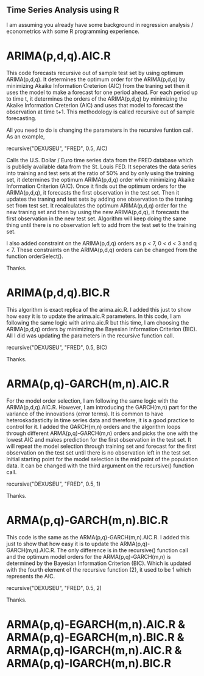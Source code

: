 ## Time Series Analysis using R 

I am assuming you already have some background in regression analysis / econometrics with some R programming experience. 

# ARIMA(p,d,q).AIC.R
This code forecasts recursive out of sample test set by using optimum ARIMA(p,d,q). 
It determines the optimum order for the ARIMA(p,d,q) by minimizing Akaike Information Creterion (AIC) from the traning set then it uses the model to make a  forecast for one period ahead. For each period up to time t, it determines the orders of the ARIMA(p,d,q) by minimizing the Akaike Information Creterion (AIC) and uses that model to forecast the observation at time t+1. This methodology is called recursive out of sample forecasting. 

All you need to do is changing the parameters in the recursive funtion call. 
As an example, 

recursive("DEXUSEU", "FRED", 0.5, AIC)

Calls the U.S. Dollar / Euro time series data from the FRED database which is publicly available data from the St. Louis FED. 
It seperates the data series into training and test sets at the ratio of 50% and by only using the training set, it determines the optimum ARIMA(p,d,q) order while minimizing Akaike Information Criterion (AIC). Once it finds out the optimum orders for the ARIMA(p,d,q), it forecasts the first observation in the test set.
Then it updates the traning and test sets by adding one observation to the traning set from test set. It recalculates the optimum ARIMA(p,d,q) order for the new traning set and then by using the new ARIMA(p,d,q), it forecasts the first observation in the new test set.
Algorithm will keep doing the same thing until there is no observation left to add from the test set to the training set. 

I also added constraint on the ARIMA(p,d,q) orders as p < 7, 0 < d < 3 and q < 7. 
These constraints on the ARIMA(p,d,q) orders can be changed from the function orderSelect(). 

Thanks. 

# ARIMA(p,d,q).BIC.R 
This algorithm is exact replica of the arima.aic.R. I added this just to show how easy it is to update the arima.aic.R parameters. 
In this code, I am following the same logic with arima.aic.R but this time, I am choosing the ARIMA(p,d,q) orders by minimizing the Bayesian Information Criterion (BIC). All I did was updating the parameters in the recursive function call. 

recursive("DEXUSEU", "FRED", 0.5, BIC)

Thanks. 

# ARMA(p,q)-GARCH(m,n).AIC.R 
For the model order selection, I am following the same logic with the ARIMA(p,d,q).AIC.R. However, I am introducing the GARCH(m,n) part for the variance of the innovations (error terms). It is common to have heteroskadasticity in time series data and therefore, it is a good practice to control for it. I added the GARCH(m,n) orders and the algorithm loops through different ARMA(p,q)-GARCH(m,n) orders and picks the one with the lowest AIC and makes prediction for the first observation in the test set. It will repeat the model selection through training set and forecast for the first observation on the test set until there is no observation left in the test set. Initial starting point for the model selection is the mid point of the population data. It can be changed with the third argument on the recursive() function call. 

recursive("DEXUSEU", "FRED", 0.5, 1) 

Thanks. 

# ARMA(p,q)-GARCH(m,n).BIC.R 
This code is the same as the ARMA(p,q)-GARCH(m,n).AIC.R. I added this just to show that how easy it is to update the ARMA(p,q)-GARCH(m,n).AIC.R. 
The only difference is in the recursive() function call and the optimum model orders for the ARMA(p,q)-GARCH(m,n) is determined by the Bayesian Information Criterion (BIC). Which is updated with the fourth element of the recursive function (2), it used to be 1 which represents the AIC. 

recursive("DEXUSEU", "FRED", 0.5, 2) 

Thanks. 

# ARMA(p,q)-EGARCH(m,n).AIC.R & ARMA(p,q)-EGARCH(m,n).BIC.R & ARMA(p,q)-IGARCH(m,n).AIC.R & ARMA(p,q)-IGARCH(m,n).BIC.R

